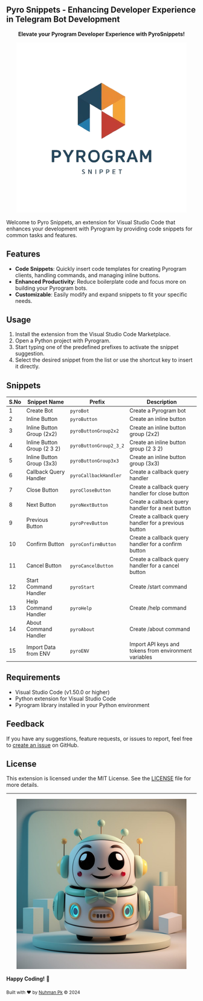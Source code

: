 ## Pyro Snippets - Enhancing Developer Experience in Telegram Bot Development

<p align="center">
  <strong>Elevate your Pyrogram Developer Experience with PyroSnippets!</strong>
</p>

<p align="center">
  <img src="./images/logo2.png" alt="logo" height="450px" width="450px">
</p>


<!-- Uncomment on Release -->
<!--[![Version](https://img.shields.io/visual-studio-marketplace/v/<extension-id>.svg)](https://marketplace.visualstudio.com/items?itemName=<extension-id>)-->
<!--[![Downloads](https://img.shields.io/visual-studio-marketplace/d/<extension-id>.svg)](https://marketplace.visualstudio.com/items?itemName=<extension-id>)-->
<!--[![Rating](https://img.shields.io/visual-studio-marketplace/stars/<extension-id>.svg)](https://marketplace.visualstudio.com/items?itemName=<extension-id>)-->

Welcome to Pyro Snippets, an extension for Visual Studio Code that enhances your development with Pyrogram by providing code snippets for common tasks and features.

## Features

- **Code Snippets**: Quickly insert code templates for creating Pyrogram clients, handling commands, and managing inline buttons.
- **Enhanced Productivity**: Reduce boilerplate code and focus more on building your Pyrogram bots.
- **Customizable**: Easily modify and expand snippets to fit your specific needs.

## Usage

1. Install the extension from the Visual Studio Code Marketplace.
2. Open a Python project with Pyrogram.
3. Start typing one of the predefined prefixes to activate the snippet suggestion.
4. Select the desired snippet from the list or use the shortcut key to insert it directly.


## Snippets

| S.No | Snippet Name                | Prefix             | Description                                             |
|---|--------------------------|--------------------|---------------------------------------------------------------|
| 1 | Create Bot                  | `pyroBot`          | Create a Pyrogram bot                                      |
| 2 | Inline Button               | `pyroButton`       | Create an inline button                                    |
| 3 | Inline Button Group (2x2)   | `pyroButtonGroup2x2` | Create an inline button group (2x2)                      |
| 4 | Inline Button Group (2 3 2) | `pyroButtonGroup2_3_2` | Create an inline button group (2 3 2)                  |
| 5 | Inline Button Group (3x3)   | `pyroButtonGroup3x3` | Create an inline button group (3x3)                      |
| 6 | Callback Query Handler      | `pyroCallbackHandler` | Create a callback query handler                         |
| 7 | Close Button                | `pyroCloseButton`  | Create a callback query handler for close button           |
| 8 | Next Button                 | `pyroNextButton`   | Create a callback query handler for a next button          |
| 9 | Previous Button             | `pyroPrevButton`   | Create a callback query handler for a previous button      |
| 10 | Confirm Button              | `pyroConfirmButton` | Create a callback query handler for a confirm button     |
| 11 | Cancel Button               | `pyroCancelButton` | Create a callback query handler for a cancel button       |
| 12 | Start Command Handler       | `pyroStart`        | Create /start command                                     |
| 13 | Help Command Handler        | `pyroHelp`         | Create /help command                                      |
| 14 | About Command Handler       | `pyroAbout`        | Create /about command                                     |
| 15 | Import Data from ENV        | `pyroENV`          | Import API keys and tokens from environment variables     |

## Requirements

- Visual Studio Code (v1.50.0 or higher)
- Python extension for Visual Studio Code
- Pyrogram library installed in your Python environment

## Feedback

If you have any suggestions, feature requests, or issues to report, feel free to [create an issue](https://github.com/nuhmanpk/pyro-snippets/issues) on GitHub.

## License

This extension is licensed under the MIT License. See the [LICENSE](./LICENSE) file for more details.

---

<p align="center">
  <img src="./images/logo.jpeg" alt="logo" height="450px" width="450px">
</p>


**Happy Coding!** 🚀

<sub>Built with ❤️ by <a href="https://github.com/nuhmanpk">Nuhman Pk</a> © 2024</sub>
